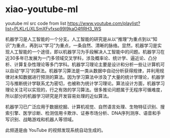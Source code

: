 # xiao-youtube-ml
youtube ml src code from list https://www.youtube.com/playlist?list=PLKLrLiXLSmXFvfxsp99I9kaO4fIRH3_WS

机器学习是人工智能的一个分支。人工智能的研究是从以“推理”为重点到以“知识”为重点，再到以“学习”为重点，一条自然、清晰的脉络。显然，机器学习是实现人工智能的一个途径，即以机器学习为手段解决人工智能中的问题。机器学习在近30多年已发展为一门多领域交叉学科，涉及概率论、统计学、逼近论、凸分析、计算复杂性理论等多门学科。机器学习理论主要是设计和分析一些让计算机可以自动“学习”的算法。机器学习算法是一类从数据中自动分析获得规律，并利用规律对未知数据进行预测的算法。因为学习算法中涉及了大量的统计学理论，机器学习与推断统计学联系尤为密切，也被称为统计学习理论。算法设计方面，机器学习理论关注可以实现的，行之有效的学习算法。很多推论问题属于无程序可循难度，所以部分的机器学习研究是开发容易处理的近似算法。

机器学习已广泛应用于数据挖掘、计算机视觉、自然语言处理、生物特征识别、搜索引擎、医学诊断、检测信用卡欺诈、证券市场分析、DNA序列测序、语音和手写识别、战略游戏和机器人等领域。

此频道是由 YouTube 的视频发现系统自动生成的。